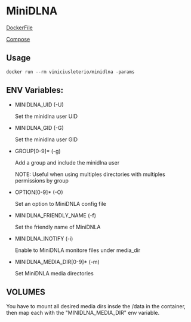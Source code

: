 # MiniDLNA

[DockerFile](https://github.com/leterio/DockerImages/blob/master/minidlna/Dockerfile)

[Compose](https://github.com/leterio/DockerImages/blob/master/minidlna/docker-compose.yml)

## Usage
```
docker run --rm viniciusleterio/minidlna -params
```

## ENV Variables:

* MINIDLNA_UID (-U)

  Set the minidlna user UID

* MINIDLNA_GID (-G)

  Set the minidlna user GID

* GROUP\[0-9\]* (-g)

  Add a group and include the minidlna user
  
  NOTE: Useful when using multiples directories with multiples permissions by group

* OPTION\[0-9\]* (-O)

  Set an option to MiniDNLA config file

* MINIDLNA_FRIENDLY_NAME (-f)

  Set the friendly name of MiniDNLA

* MINIDLNA_INOTIFY (-i)

  Enable to MiniDNLA monitore files under media_dir  

* MINIDLNA_MEDIA_DIR[0-9]* (-m)

  Set MiniDNLA media directories

## VOLUMES

You have to mount all desired media dirs insde the /data in the container, then map each with the "MINIDLNA_MEDIA_DIR" env variable.
